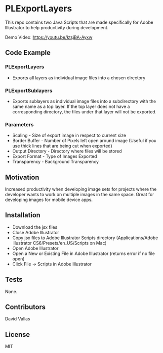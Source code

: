 # PLExportLayers 

This repo contains two Java Scripts that are made specifically for Adobe Illustrator to help productivity during development.

Demo Video:  https://youtu.be/ktsjBA-Ayxw

## Code Example

### PLExportLayers 
* Exports all layers as individual image files into a chosen directory

### PLExportSublayers 
* Exports sublayers as individual image files into a subdirectory with the same name as a top layer.  If the top layer does not have a corresponding directory, the files under that layer will not be exported. 

### Parameters
* Scaling - Size of export image in respect to current size
* Border Buffer - Number of Pixels left open around image
(Useful if you use thick lines that are being cut when exported)
* Output Directory - Directory where files will be stored
* Export Format - Type of Images Exported
* Transparency - Background Transparency

## Motivation

Increased productivity when developing image sets for projects where the developer wants to work on multiple images in the same space.  Great for developing images for mobile device apps.

## Installation

* Download the jsx files
* Close Adobe Illustrator
* Copy jsx files to Adobe Illustrator Scripts directory 
  (Applications/Adobe Illustrator CS6/Presets/en_US/Scripts on Mac)
* Open Adobe Illustrator
* Open a New or Existing File in Adobe Illustrator (returns error if no file open)
* Click File -> Scripts in Adobe Illustrator

## Tests

None.

## Contributors

David Vallas

## License

MIT
